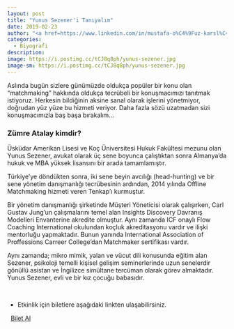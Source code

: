 ```yaml
---
layout: post
title: "Yunus Sezener'i Tanıyalım"
date: 2019-02-23
author: "<a href=https://www.linkedin.com/in/mustafa-o%C4%9Fuz-karsl%C4%B1-166380172/ target=_blank>Mustafa Oğuz Karslı</a>"
categories:
  - Biyografi
description:
image: https://i.postimg.cc/tCJ8q8ph/yunus-sezener.jpg
image-sm: https://i.postimg.cc/tCJ8q8ph/yunus-sezener.jpg
---
```


Aslında bugün sizlere günümüzde oldukça popüler bir konu olan “matchmaking” hakkında oldukça
tecrübeli bir konuşmacımızı tanıtmak istiyoruz. Herkesin bildiğinin aksine sanal olarak işlerini
yönetmiyor, doğrudan yüz yüze bu hizmeti veriyor. Daha fazla sözü uzatmadan sizi konuşmacımızla
baş başa bırakalım…

### Zümre Atalay kimdir?

Üsküdar Amerikan Lisesi ve Koç Üniversitesi Hukuk Fakültesi mezunu olan Yunus Sezener, avukat
olarak üç sene boyunca çalıştıktan sonra Almanya’da hukuk ve MBA yüksek lisansını bir arada
tamamlamıştır.

Türkiye’ye döndükten sonra, iki sene beyin avcılığı (head-hunting) ve bir sene yönetim danışmanlığı
tecrübesinin ardından, 2014 yılında Offline Matchmaking hizmeti veren Tenkap’ı kurmuştur.

Bir yönetim danışmanlığı şirketinde Müşteri Yöneticisi olarak çalışırken, Carl Gustav Jung’un
çalışmalarını temel alan Insights Discovery Davranış Modelleri Envanterine akredite olmuştur. Aynı
zamanda ICF onaylı Flow Coaching International okulundan koçluk akreditasyonu vardır ve ilişki
mentorluğu yapmaktadır. Bunun yanında International Association of Proffessions Carreer
College’dan Matchmaker sertifikası vardır.

Aynı zamanda; mikro mimik, yalan ve vücut dili konusunda eğitim alan Sezener, psikoloji temelli
kişisel gelişim seminerlerinde uzun senelerdir gönüllü asistan ve İngilizce simültane tercüman olarak
görev almaktadır. Yunus Sezener, evli ve bir kız çocuğu babasıdır.

&nbsp;&nbsp;&nbsp;

- Etkinlik için biletlere aşağıdaki linkten ulaşabilirsiniz.

<i class="fa fa-lg fa-ticket" aria-hidden="true"></i>&nbsp; <a href="https://www.biletino.com/event/eventdetail/6381?t=banner" target="_blank"> Bilet Al</a>
